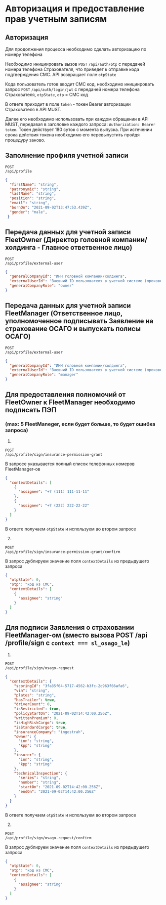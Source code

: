 # Авторизация и предоставление прав учетным записям

## Авторизация

Для продолжения процесса необходимо сделать авторизацию по номеру телефона

Необходимо инициировать вызов ```POST``` ```/api/auth/otp``` с передачей номера телефона Страхователя, что приведет к отправке кода подтверждения СМС. API возвращает поле ```otpState```

Кода пользователь готов вводит СМС код, необходимо инициировать запрос ```POST``` ```/api/auth/login/jwt``` с передачей номера телефона Страхователя, ```otpState```, ```otp``` = СМС код

В ответе приходит в поле ```token``` - токен Bearer авторизации Страхователя в API MUST. 

Далее его необходимо использовать при каждом обращении в API MUST, передавая в заголовке каждого запроса: ```Authorization: Bearer token```. Токен действует 180 суток с момента выпуска. При истечении срока действия токена необходимо его перевыпустить пройдя процедуру заново.

## Заполнение профиля учетной записи 

```
POST
​/api​/profile
```

```json
{
  "firstName": "string",
  "patronymic": "string",
  "lastName": "string",
  "position": "string",
  "email": "string",
  "bornOn": "2021-09-02T13:47:53.439Z",
  "gender": "male",
 }
```

## Передача данных для учетной записи FleetOwner (Директор головной компании/холдинга - Главное ответвенное лицо)

```
POST
​/api​/profile​/external-user
```

```json
{
  "generalCompanyId": "ИНН головной компании/холдинга",
  "externalUserId": "Внешний ID пользователя в учетной системе (произвольная значимая строка)",
  "generalCompanyRole": "owner"
}
```

## Передача данных для учетной записи FleetManager (Ответственное лицо, уполномоченное подписывать Заявление на страхование ОСАГО и выпускать полисы ОСАГО)

```
POST
​/api​/profile​/external-user
```

```json
{
  "generalCompanyId": "ИНН головной компании/холдинга",
  "externalUserId": "Внешний ID пользователя в учетной системе (произвольная значимая строка)",
  "generalCompanyRole": "manager"
}
```

## Для предоставления полномочий от FleetOwner к FleetManager необходимо подписать ПЭП

### (max: 5 FleetManeger, если будет больше, то будет ошибка запроса)

1.

```
POST
​/api​/profile​/sign​/insurance-permission-grant
```

В запросе указывается полный список телефонных номеров FleetManager-ов

```json
{
  "contextDetails": [
    {
      "assignee": "+7 (111) 111-11-11"
    },
    {
      "assignee": "+7 (222) 222-22-22"
    }
  ]
}
```

В ответе получаем ```otpState``` и используем во втором запросе

2. 

```
POST
​/api​/profile​/sign​/insurance-permission-grant​/confirm
```

В запрос дублируем значение поля ```contextDetails``` из предыдущего запроса

```json
{
  "otpState": 0,
  "otp": "код из СМС",
  "contextDetails": [
    {
      "assignee": "string"
    }
  ]
}
```

## Для подписи Заявления о страховании FleetManager-ом (вместо вызова POST /api​/profile​/sign с ```context === sl_osago_le```)

1. 

```
POST
​/api​/profile​/sign​/osago-request
```

```json
{
  "contextDetails": {
    "scoringId": "3fa85f64-5717-4562-b3fc-2c963f66afa6",
    "vin": "string",
    "plates": "string",
    "hasTrailer": true,
    "driverCount": 0,
    "isRestricted": true,
    "policyStartOn": "2021-09-02T14:42:00.256Z",
    "writtenPremium": 0,
    "isHighRiskCargo": true,
    "isStandardCargo": true,
    "insuranceCompany": "ingostrah",
    "owner": {
      "inn": "string",
      "kpp": "string"
    },
    "insurer": {
      "inn": "string",
      "kpp": "string"
    },
    "technicalInspection": {
      "series": "string",
      "number": "string",
      "startOn": "2021-09-02T14:42:00.256Z",
      "endOn": "2021-09-02T14:42:00.256Z"
    }
  }
}
```

В ответе получаем ```otpState``` и используем во втором запросе

2. 

```
POST
​/api​/profile​/sign​/osago-request/confirm
```

В запрос дублируем значение поля ```contextDetails``` из предыдущего запроса

```json
{
  "otpState": 0,
  "otp": "код из СМС",
  "contextDetails": [
    {
      "assignee": "string"
    }
  ]
}
```
